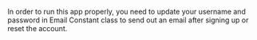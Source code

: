 In order to run this app properly, you need to update your username and password in Email Constant class to send out an email after signing up or reset the account.
